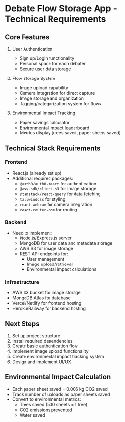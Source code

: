 # Debate Flow Storage App - Technical Requirements

## Core Features
1. User Authentication
   - Sign up/Login functionality
   - Personal space for each debater
   - Secure user data storage

2. Flow Storage System
   - Image upload capability
   - Camera integration for direct capture
   - Image storage and organization
   - Tagging/categorization system for flows

3. Environmental Impact Tracking
   - Paper savings calculator
   - Environmental impact leaderboard
   - Metrics display (trees saved, paper sheets saved)

## Technical Stack Requirements

### Frontend
- React.js (already set up)
- Additional required packages:
  - `@auth0/auth0-react` for authentication
  - `@aws-sdk/client-s3` for image storage
  - `@tanstack/react-query` for data fetching
  - `tailwindcss` for styling
  - `react-webcam` for camera integration
  - `react-router-dom` for routing

### Backend
- Need to implement:
  - Node.js/Express.js server
  - MongoDB for user data and metadata storage
  - AWS S3 for image storage
  - REST API endpoints for:
    - User management
    - Image upload/retrieval
    - Environmental impact calculations

### Infrastructure
- AWS S3 bucket for image storage
- MongoDB Atlas for database
- Vercel/Netlify for frontend hosting
- Heroku/Railway for backend hosting

## Next Steps
1. Set up project structure
2. Install required dependencies
3. Create basic authentication flow
4. Implement image upload functionality
5. Create environmental impact tracking system
6. Design and implement UI/UX

## Environmental Impact Calculation
- Each paper sheet saved = 0.006 kg CO2 saved
- Track number of uploads as paper sheets saved
- Convert to environmental metrics:
  - Trees saved (500 sheets = 1 tree)
  - CO2 emissions prevented
  - Water saved